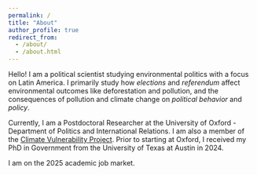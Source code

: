 ```yaml
---
permalink: /
title: "About"
author_profile: true
redirect_from: 
  - /about/
  - /about.html
---
```


Hello! I am a political scientist studying environmental politics with a focus on Latin America. I primarily study how *elections* and *referendum* affect environmental outcomes like deforestation and pollution, and the consequences of pollution and climate change on *political behavior* and *policy*. 

Currently, I am a Postdoctoral Researcher at the University of Oxford - Department of Politics and International Relations. I am also a member of the [Climate Vulnerability Project](https://climatevulnerability.wordpress.com/). Prior to starting at Oxford, I received my PhD in Government from the University of Texas at Austin in 2024. 

I am on the 2025 academic job market. 

